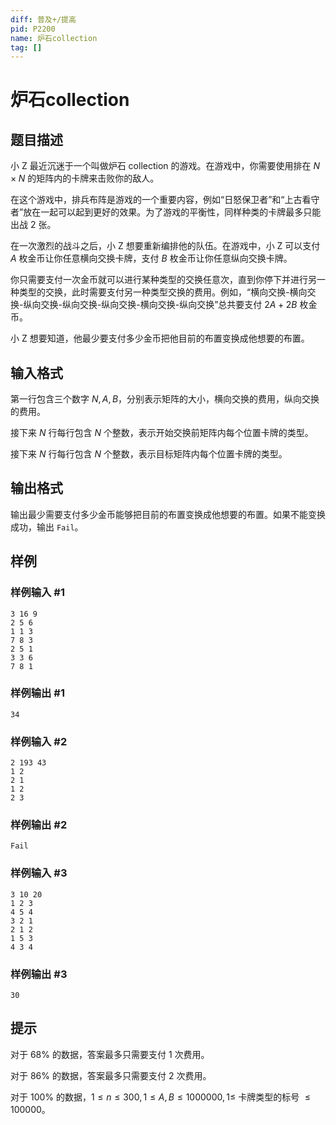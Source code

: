 ```yaml
---
diff: 普及+/提高
pid: P2200
name: 炉石collection
tag: []
---
```

# 炉石collection
## 题目描述

小 Z 最近沉迷于一个叫做炉石 collection 的游戏。在游戏中，你需要使用排在 $N \times N$ 的矩阵内的卡牌来击败你的敌人。

在这个游戏中，排兵布阵是游戏的一个重要内容，例如“日怒保卫者”和“上古看守者”放在一起可以起到更好的效果。为了游戏的平衡性，同样种类的卡牌最多只能出战 $2$ 张。

在一次激烈的战斗之后，小 Z 想要重新编排他的队伍。在游戏中，小 Z 可以支付 $A$ 枚金币让你任意横向交换卡牌，支付 $B$ 枚金币让你任意纵向交换卡牌。

你只需要支付一次金币就可以进行某种类型的交换任意次，直到你停下并进行另一种类型的交换，此时需要支付另一种类型交换的费用。例如，“横向交换-横向交换-纵向交换-纵向交换-纵向交换-横向交换-纵向交换”总共要支付 $2A + 2B$ 枚金币。

小 Z 想要知道，他最少要支付多少金币把他目前的布置变换成他想要的布置。
## 输入格式

第一行包含三个数字 $N,A,B$，分别表示矩阵的大小，横向交换的费用，纵向交换的费用。

接下来 $N$ 行每行包含 $N$ 个整数，表示开始交换前矩阵内每个位置卡牌的类型。

接下来 $N$ 行每行包含 $N$ 个整数，表示目标矩阵内每个位置卡牌的类型。
## 输出格式

输出最少需要支付多少金币能够把目前的布置变换成他想要的布置。如果不能变换成功，输出 `Fail`。
## 样例

### 样例输入 #1
```
3 16 9
2 5 6
1 1 3
7 8 3
2 5 1
3 3 6
7 8 1
```
### 样例输出 #1
```
34
```
### 样例输入 #2
```
2 193 43
1 2
2 1
1 2
2 3
```
### 样例输出 #2
```
Fail
```
### 样例输入 #3
```
3 10 20
1 2 3
4 5 4
3 2 1
2 1 2
1 5 3
4 3 4
```
### 样例输出 #3
```
30
```
## 提示

对于 $68\%$ 的数据，答案最多只需要支付 $1$ 次费用。

对于 $86\%$ 的数据，答案最多只需要支付 $2$ 次费用。

对于 $100\%$ 的数据，$1 \leq n \leq 300,1 \leq A,B \leq 1000000,1 \leq$ 卡牌类型的标号 $\leq 100000$。
